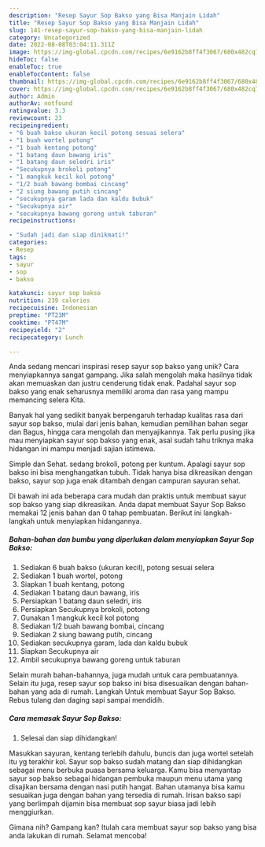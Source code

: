```yaml
---
description: "Resep Sayur Sop Bakso yang Bisa Manjain Lidah"
title: "Resep Sayur Sop Bakso yang Bisa Manjain Lidah"
slug: 141-resep-sayur-sop-bakso-yang-bisa-manjain-lidah
category: Uncategorized
date: 2022-08-08T03:04:11.311Z
image: https://img-global.cpcdn.com/recipes/6e9162b8ff4f3067/680x482cq70/sayur-sop-bakso-foto-resep-utama.jpg
hideToc: false
enableToc: true
enableTocContent: false
thumbnail: https://img-global.cpcdn.com/recipes/6e9162b8ff4f3067/680x482cq70/sayur-sop-bakso-foto-resep-utama.jpg
cover: https://img-global.cpcdn.com/recipes/6e9162b8ff4f3067/680x482cq70/sayur-sop-bakso-foto-resep-utama.jpg
author: Admin
authorAv: notfound
ratingvalue: 3.3
reviewcount: 23
recipeingredient:
- "6 buah bakso ukuran kecil potong sesuai selera"
- "1 buah wortel potong"
- "1 buah kentang potong"
- "1 batang daun bawang iris"
- "1 batang daun seledri iris"
- "Secukupnya brokoli potong"
- "1 mangkuk kecil kol potong"
- "1/2 buah bawang bombai cincang"
- "2 siung bawang putih cincang"
- "secukupnya garam lada dan kaldu bubuk"
- "Secukupnya air"
- "secukupnya bawang goreng untuk taburan"
recipeinstructions:

- "Sudah jadi dan siap dinikmati!"
categories:
- Resep
tags:
- sayur
- sop
- bakso

katakunci: sayur sop bakso 
nutrition: 239 calories
recipecuisine: Indonesian
preptime: "PT23M"
cooktime: "PT47M"
recipeyield: "2"
recipecategory: Lunch

---
```





Anda sedang mencari inspirasi resep sayur sop bakso yang unik? Cara menyiapkannya sangat gampang. Jika salah mengolah maka hasilnya tidak akan memuaskan dan justru cenderung tidak enak. Padahal sayur sop bakso yang enak seharusnya memiliki aroma dan rasa yang mampu memancing selera Kita.





Banyak hal yang sedikit banyak berpengaruh terhadap kualitas rasa dari sayur sop bakso, mulai dari jenis bahan, kemudian pemilihan bahan segar dan Bagus, hingga cara mengolah dan menyajikannya. Tak perlu pusing jika mau menyiapkan sayur sop bakso yang enak,      asal sudah tahu triknya maka hidangan ini mampu menjadi sajian istimewa.














Simple dan Sehat. sedang brokoli, potong per kuntum. Apalagi sayur sop bakso ini bisa menghangatkan tubuh. Tidak hanya bisa dikreasikan dengan bakso, sayur sop juga enak ditambah dengan campuran sayuran sehat.






Di bawah ini ada beberapa cara mudah dan praktis untuk membuat sayur sop bakso yang siap dikreasikan. Anda dapat membuat Sayur Sop Bakso memakai 12 jenis bahan dan 0 tahap pembuatan. Berikut ini langkah-langkah untuk menyiapkan hidangannya.

<!--inarticleads1-->

##### Bahan-bahan dan bumbu yang diperlukan dalam menyiapkan Sayur Sop Bakso:

1. Sediakan 6 buah bakso (ukuran kecil), potong sesuai selera
1. Sediakan 1 buah wortel, potong
1. Siapkan 1 buah kentang, potong
1. Sediakan 1 batang daun bawang, iris
1. Persiapkan 1 batang daun seledri, iris
1. Persiapkan Secukupnya brokoli, potong
1. Gunakan 1 mangkuk kecil kol potong
1. Sediakan 1/2 buah bawang bombai, cincang
1. Sediakan 2 siung bawang putih, cincang
1. Sediakan secukupnya garam, lada dan kaldu bubuk
1. Siapkan Secukupnya air
1. Ambil secukupnya bawang goreng untuk taburan


Selain murah bahan-bahannya, juga mudah untuk cara pembuatannya. Selain itu juga, resep sayur sop bakso ini bisa disesuaikan dengan bahan-bahan yang ada di rumah. Langkah Untuk membuat Sayur Sop Bakso. Rebus tulang dan daging sapi sampai mendidih. 

<!--inarticleads2-->

##### Cara memasak Sayur Sop Bakso:


1. Selesai dan siap dihidangkan!

Masukkan sayuran, kentang terlebih dahulu, buncis dan juga wortel setelah itu yg terakhir kol. Sayur sop bakso sudah matang dan siap dihidangkan sebagai menu berbuka puasa bersama keluarga. Kamu bisa menyantap sayur sop bakso sebagai hidangan pembuka maupun menu utama yang disajikan bersama dengan nasi putih hangat. Bahan utamanya bisa kamu sesuaikan juga dengan bahan yang tersedia di rumah. Irisan bakso sapi yang berlimpah dijamin bisa membuat sop sayur biasa jadi lebih menggiurkan. 

Gimana nih? Gampang kan? Itulah cara membuat sayur sop bakso yang bisa anda lakukan di rumah. Selamat mencoba!
